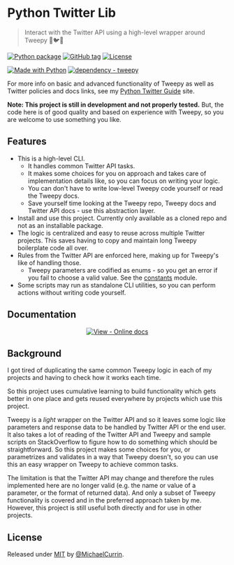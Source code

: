 # Python Twitter Lib
> Interact with the Twitter API using a high-level wrapper around Tweepy 🐍🐦📗

[![Python package](https://github.com/MichaelCurrin/python-twitter-lib/workflows/Python%20package/badge.svg)](https://github.com/MichaelCurrin/python-twitter-lib/actions?query=workflow:"Python+package")
[![GitHub tag](https://img.shields.io/github/tag/MichaelCurrin/python-twitter-lib.svg)](https://GitHub.com/MichaelCurrin/python-twitter-lib/tags/)
[![License](https://img.shields.io/badge/License-MIT-blue.svg)](#license)

[![Made with Python](https://img.shields.io/badge/Python->%3D3.6-blue?logo=python&logoColor=white)](https://python.org)
[![dependency - tweepy](https://img.shields.io/badge/dependency-tweepy-blue)](https://pypi.org/project/tweepy)

For more info on basic and advanced functionality of Tweepy as well as Twitter policies and docs links, see my [Python Twitter Guide](https://michaelcurrin.github.io/python-twitter-guide/) site.

**Note: This project is still in development and not properly tested.** But, the code here is of good quality and based on experience with Tweepy, so you are welcome to use something you like.


## Features

- This is a high-level CLI.
    - It handles common Twitter API tasks. 
    - It makes some choices for you on approach and takes care of implementation details like, so you can focus on writing your logic.
    - You can don't have to write low-level Tweepy code yourself or read the Tweepy docs. 
    - Save yourself time looking at the Tweepy repo, Tweepy docs and Twitter API docs - use this abstraction layer.
- Install and use this project. Currently only available as a cloned repo and not as an installable package.
- The logic is centralized and easy to reuse across multiple Twitter projects. This saves having to copy and maintain long Tweepy boilerplate code all over.
- Rules from the Twitter API are enforced here, making up for Tweepy's like of handling those.
     - Tweepy parameters are codified as enums - so you get an error if you fail to choose a valid value. See the [constants](twitterlib/constants.py) module.
- Some scripts may run as standalone CLI utilities, so you can perform actions without writing code yourself.


## Documentation

<div align="center">
    
[![View - Online docs](https://img.shields.io/badge/View-Online_docs-2ea44f?style=for-the-badge)](https://michaelcurrin.github.io/python-twitter-lib/)

</div>


## Background

I got tired of duplicating the same common Tweepy logic in each of my projects and having to check how it works each time.

So this project uses cumulative learning to build functionality which gets better in one place and gets reused everywhere by projects which use this project.

Tweepy is a _light_ wrapper on the Twitter API and so it leaves some logic like parameters and response data to be handled by Twitter API or the end user. It also takes a lot of reading of the Twitter API and Tweepy and sample scripts on StackOverflow to figure how to do something which should be straightforward. So this project makes some choices for you, or parametrizes and validates in a way that Tweepy doesn't, so you can use this an easy wrapper on Tweepy to achieve common tasks.

The limitation is that the Twitter API may change and therefore the rules implemented here are no longer valid (e.g. the name or value of a parameter, or the format of returned data). And only a subset of Tweepy functionality is covered and in the preferred approach taken by me. However, this project is still useful both directly and for use in other projects.


## License

Released under [MIT](/LICENSE) by [@MichaelCurrin](https://github.com/MichaelCurrin).
